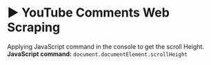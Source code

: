 # :arrow_forward: YouTube Comments Web Scraping
Applying JavaScript command in the console to get the scroll Height.  
**JavaScript command:** `document.documentElement.scrollHeight`

